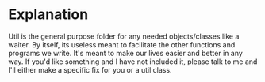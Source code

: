 # Explanation

Util is the general purpose folder for any needed objects/classes like a waiter.
By itself, its useless meant to facilitate the other functions and programs we write. 
It's meant to make our lives easier and better in any way. If you'd like something
and I have not included it, please talk to me and I'll either make a specific fix for you or 
a util class. 
